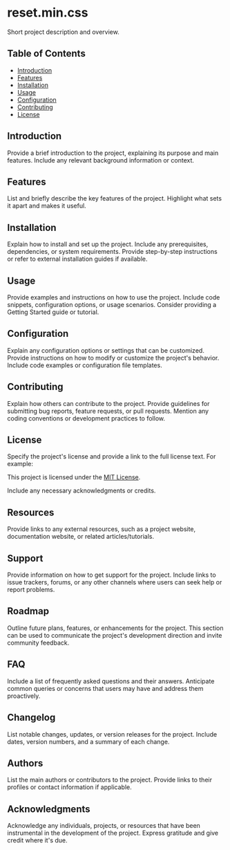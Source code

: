# reset.min.css

Short project description and overview.

## Table of Contents

- [Introduction](#introduction)
- [Features](#features)
- [Installation](#installation)
- [Usage](#usage)
- [Configuration](#configuration)
- [Contributing](#contributing)
- [License](#license)

## Introduction

Provide a brief introduction to the project, explaining its purpose and main features. Include any relevant background information or context.

## Features

List and briefly describe the key features of the project. Highlight what sets it apart and makes it useful.

## Installation

Explain how to install and set up the project. Include any prerequisites, dependencies, or system requirements. Provide step-by-step instructions or refer to external installation guides if available.

## Usage

Provide examples and instructions on how to use the project. Include code snippets, configuration options, or usage scenarios. Consider providing a Getting Started guide or tutorial.

## Configuration

Explain any configuration options or settings that can be customized. Provide instructions on how to modify or customize the project's behavior. Include code examples or configuration file templates.

## Contributing

Explain how others can contribute to the project. Provide guidelines for submitting bug reports, feature requests, or pull requests. Mention any coding conventions or development practices to follow.

## License

Specify the project's license and provide a link to the full license text. For example:

This project is licensed under the [MIT License](LICENSE.md).

Include any necessary acknowledgments or credits.

## Resources

Provide links to any external resources, such as a project website, documentation website, or related articles/tutorials.

## Support

Provide information on how to get support for the project. Include links to issue trackers, forums, or any other channels where users can seek help or report problems.

## Roadmap

Outline future plans, features, or enhancements for the project. This section can be used to communicate the project's development direction and invite community feedback.

## FAQ

Include a list of frequently asked questions and their answers. Anticipate common queries or concerns that users may have and address them proactively.

## Changelog

List notable changes, updates, or version releases for the project. Include dates, version numbers, and a summary of each change.

## Authors

List the main authors or contributors to the project. Provide links to their profiles or contact information if applicable.

## Acknowledgments

Acknowledge any individuals, projects, or resources that have been instrumental in the development of the project. Express gratitude and give credit where it's due.

